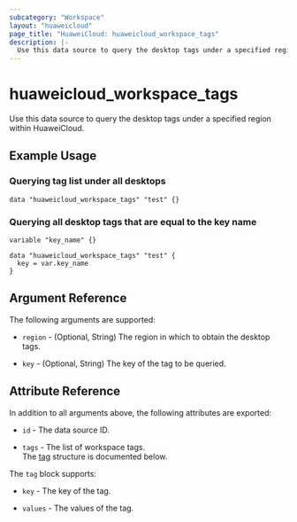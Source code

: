 ```yaml
---
subcategory: "Workspace"
layout: "huaweicloud"
page_title: "HuaweiCloud: huaweicloud_workspace_tags"
description: |-
  Use this data source to query the desktop tags under a specified region within HuaweiCloud.
---
```


# huaweicloud_workspace_tags

Use this data source to query the desktop tags under a specified region within HuaweiCloud.

## Example Usage

### Querying tag list under all desktops

```hcl
data "huaweicloud_workspace_tags" "test" {}
```

### Querying all desktop tags that are equal to the key name

```hcl
variable "key_name" {}

data "huaweicloud_workspace_tags" "test" {
  key = var.key_name
}
```

## Argument Reference

The following arguments are supported:

* `region` - (Optional, String) The region in which to obtain the desktop tags.

* `key` - (Optional, String) The key of the tag to be queried.

## Attribute Reference

In addition to all arguments above, the following attributes are exported:

* `id` - The data source ID.

* `tags` - The list of workspace tags.  
  The [tag](#workspace_desktop_tag) structure is documented below.

<a name="workspace_desktop_tag"></a>
The `tag` block supports:

* `key` - The key of the tag.

* `values` - The values of the tag.
